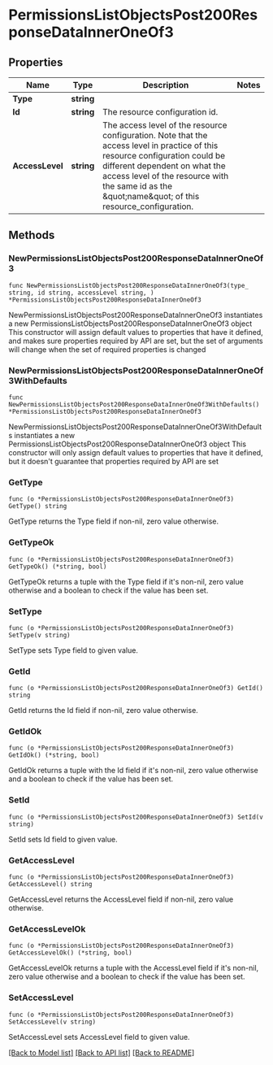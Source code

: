 # PermissionsListObjectsPost200ResponseDataInnerOneOf3

## Properties

Name | Type | Description | Notes
------------ | ------------- | ------------- | -------------
**Type** | **string** |  | 
**Id** | **string** | The resource configuration id. | 
**AccessLevel** | **string** | The access level of the resource configuration. Note that the access level in practice of this resource configuration could be different dependent on what the access level of the resource with the same id as the \&quot;name\&quot; of this resource_configuration.  | 

## Methods

### NewPermissionsListObjectsPost200ResponseDataInnerOneOf3

`func NewPermissionsListObjectsPost200ResponseDataInnerOneOf3(type_ string, id string, accessLevel string, ) *PermissionsListObjectsPost200ResponseDataInnerOneOf3`

NewPermissionsListObjectsPost200ResponseDataInnerOneOf3 instantiates a new PermissionsListObjectsPost200ResponseDataInnerOneOf3 object
This constructor will assign default values to properties that have it defined,
and makes sure properties required by API are set, but the set of arguments
will change when the set of required properties is changed

### NewPermissionsListObjectsPost200ResponseDataInnerOneOf3WithDefaults

`func NewPermissionsListObjectsPost200ResponseDataInnerOneOf3WithDefaults() *PermissionsListObjectsPost200ResponseDataInnerOneOf3`

NewPermissionsListObjectsPost200ResponseDataInnerOneOf3WithDefaults instantiates a new PermissionsListObjectsPost200ResponseDataInnerOneOf3 object
This constructor will only assign default values to properties that have it defined,
but it doesn't guarantee that properties required by API are set

### GetType

`func (o *PermissionsListObjectsPost200ResponseDataInnerOneOf3) GetType() string`

GetType returns the Type field if non-nil, zero value otherwise.

### GetTypeOk

`func (o *PermissionsListObjectsPost200ResponseDataInnerOneOf3) GetTypeOk() (*string, bool)`

GetTypeOk returns a tuple with the Type field if it's non-nil, zero value otherwise
and a boolean to check if the value has been set.

### SetType

`func (o *PermissionsListObjectsPost200ResponseDataInnerOneOf3) SetType(v string)`

SetType sets Type field to given value.


### GetId

`func (o *PermissionsListObjectsPost200ResponseDataInnerOneOf3) GetId() string`

GetId returns the Id field if non-nil, zero value otherwise.

### GetIdOk

`func (o *PermissionsListObjectsPost200ResponseDataInnerOneOf3) GetIdOk() (*string, bool)`

GetIdOk returns a tuple with the Id field if it's non-nil, zero value otherwise
and a boolean to check if the value has been set.

### SetId

`func (o *PermissionsListObjectsPost200ResponseDataInnerOneOf3) SetId(v string)`

SetId sets Id field to given value.


### GetAccessLevel

`func (o *PermissionsListObjectsPost200ResponseDataInnerOneOf3) GetAccessLevel() string`

GetAccessLevel returns the AccessLevel field if non-nil, zero value otherwise.

### GetAccessLevelOk

`func (o *PermissionsListObjectsPost200ResponseDataInnerOneOf3) GetAccessLevelOk() (*string, bool)`

GetAccessLevelOk returns a tuple with the AccessLevel field if it's non-nil, zero value otherwise
and a boolean to check if the value has been set.

### SetAccessLevel

`func (o *PermissionsListObjectsPost200ResponseDataInnerOneOf3) SetAccessLevel(v string)`

SetAccessLevel sets AccessLevel field to given value.



[[Back to Model list]](../README.md#documentation-for-models) [[Back to API list]](../README.md#documentation-for-api-endpoints) [[Back to README]](../README.md)


